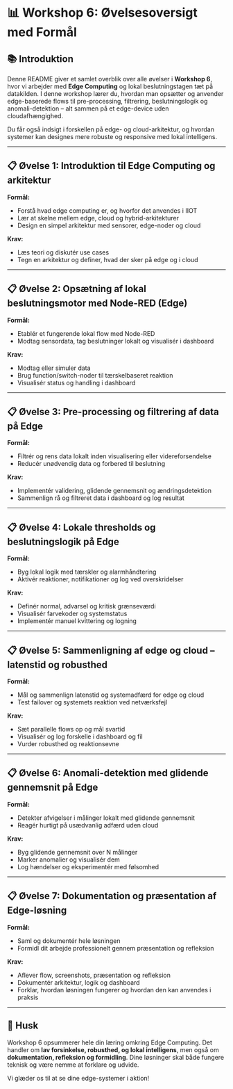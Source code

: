 # 📊 Workshop 6: Øvelsesoversigt med Formål

## 📚 Introduktion
Denne README giver et samlet overblik over alle øvelser i **Workshop 6**, hvor vi arbejder med **Edge Computing** og lokal beslutningstagen tæt på datakilden. I denne workshop lærer du, hvordan man opsætter og anvender edge-baserede flows til pre-processing, filtrering, beslutningslogik og anomali-detektion – alt sammen på et edge-device uden cloudafhængighed.

Du får også indsigt i forskellen på edge- og cloud-arkitektur, og hvordan systemer kan designes mere robuste og responsive med lokal intelligens.

---

## 📋 Øvelse 1: Introduktion til Edge Computing og arkitektur
**Formål:**
- Forstå hvad edge computing er, og hvorfor det anvendes i IIOT
- Lær at skelne mellem edge, cloud og hybrid-arkitekturer
- Design en simpel arkitektur med sensorer, edge-noder og cloud

**Krav:**
- Læs teori og diskutér use cases
- Tegn en arkitektur og definer, hvad der sker på edge og i cloud

---

## 📋 Øvelse 2: Opsætning af lokal beslutningsmotor med Node-RED (Edge)
**Formål:**
- Etablér et fungerende lokal flow med Node-RED
- Modtag sensordata, tag beslutninger lokalt og visualisér i dashboard

**Krav:**
- Modtag eller simuler data
- Brug function/switch-noder til tærskelbaseret reaktion
- Visualisér status og handling i dashboard

---

## 📋 Øvelse 3: Pre-processing og filtrering af data på Edge
**Formål:**
- Filtrér og rens data lokalt inden visualisering eller videreforsendelse
- Reducér unødvendig data og forbered til beslutning

**Krav:**
- Implementér validering, glidende gennemsnit og ændringsdetektion
- Sammenlign rå og filtreret data i dashboard og log resultat

---

## 📋 Øvelse 4: Lokale thresholds og beslutningslogik på Edge
**Formål:**
- Byg lokal logik med tærskler og alarmhåndtering
- Aktivér reaktioner, notifikationer og log ved overskridelser

**Krav:**
- Definér normal, advarsel og kritisk grænseværdi
- Visualisér farvekoder og systemstatus
- Implementér manuel kvittering og logning

---

## 📋 Øvelse 5: Sammenligning af edge og cloud – latenstid og robusthed
**Formål:**
- Mål og sammenlign latenstid og systemadfærd for edge og cloud
- Test failover og systemets reaktion ved netværksfejl

**Krav:**
- Sæt parallelle flows op og mål svartid
- Visualisér og log forskelle i dashboard og fil
- Vurder robusthed og reaktionsevne

---

## 📋 Øvelse 6: Anomali-detektion med glidende gennemsnit på Edge
**Formål:**
- Detekter afvigelser i målinger lokalt med glidende gennemsnit
- Reagér hurtigt på usædvanlig adfærd uden cloud

**Krav:**
- Byg glidende gennemsnit over N målinger
- Marker anomalier og visualisér dem
- Log hændelser og eksperimentér med følsomhed

---

## 📋 Øvelse 7: Dokumentation og præsentation af Edge-løsning
**Formål:**
- Saml og dokumentér hele løsningen
- Formidl dit arbejde professionelt gennem præsentation og refleksion

**Krav:**
- Aflever flow, screenshots, præsentation og refleksion
- Dokumentér arkitektur, logik og dashboard
- Forklar, hvordan løsningen fungerer og hvordan den kan anvendes i praksis

---

## 📢 Husk
Workshop 6 opsummerer hele din læring omkring Edge Computing. Det handler om **lav forsinkelse, robusthed, og lokal intelligens**, men også om **dokumentation, refleksion og formidling**. Dine løsninger skal både fungere teknisk og være nemme at forklare og udvide.

Vi glæder os til at se dine edge-systemer i aktion!

